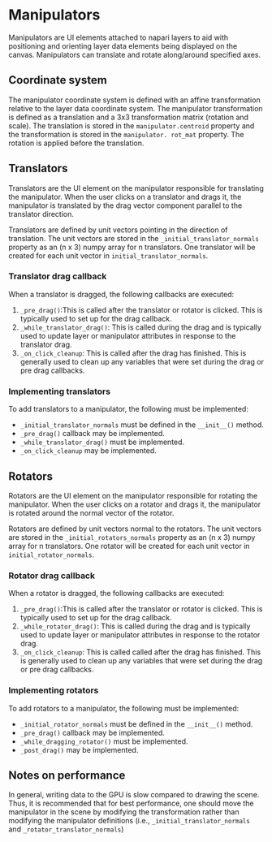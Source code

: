 # Manipulators

Manipulators are UI elements attached to napari layers to aid with positioning and orienting layer data elements 
being displayed on the canvas. Manipulators can translate and rotate along/around specified axes.

## Coordinate system
The manipulator coordinate system is defined with an affine transformation relative to the layer data coordinate system.
The manipulator transformation is defined as a translation and a 3x3 transformation matrix (rotation and scale). The 
translation is stored in the `manipulator.centroid` property and the transformation is stored in the `manipulator.
rot_mat` property. The rotation is applied before the translation. 

## Translators
Translators are the UI element on the manipulator responsible for translating the manipulator. When the user 
clicks on a translator and drags it, the manipulator is translated by the drag vector component parallel to the 
translator direction. 

Translators are defined by unit vectors pointing in the direction of translation. The unit vectors are stored in the 
`_initial_translator_normals` property as an (n x 3) numpy array for n translators. One translator will be created 
for each unit vector in `initial_translator_normals`.

### Translator drag callback
When a translator is dragged, the following callbacks are executed:

1. `_pre_drag()`:This is called after the translator or rotator is clicked. This is typically used to set up for the 
   drag callback.
2. `_while_translator_drag()`: This is called during the drag and is typically used to update layer or manipulator 
   attributes in response to the translator drag. 
3. `_on_click_cleanup`: This is called after the drag has finished. This is generally used to clean up any 
   variables that were set during the drag or pre drag callbacks.

### Implementing translators
To add translators to a manipulator, the following must be implemented:

- `_initial_translator_normals` must be defined in the `__init__()` method.
- `_pre_drag()` callback may be implemented.
- `_while_translator_drag()` must be implemented.
- `_on_click_cleanup` may be implemented.

## Rotators
Rotators are the UI element on the manipulator responsible for rotating the manipulator. When the user 
clicks on a rotator and drags it, the manipulator is rotated around the normal vector of the rotator.

Rotators are defined by unit vectors normal to the rotators. The unit vectors are stored in the 
`_initial_rotators_normals` property as an (n x 3) numpy array for n translators. One rotator will be created 
for each unit vector in `initial_rotator_normals`.

### Rotator drag callback
When a rotator is dragged, the following callbacks are executed:

1. `_pre_drag()`:This is called after the translator or rotator is clicked. This is typically used to set up for the 
   drag callback.
2. `_while_rotator_drag()`: This is called during the drag and is typically used to update layer or manipulator 
   attributes in response to the rotator drag. 
3. `_on_click_cleanup`: This is called called after the drag has finished. This is generally used to clean up any 
   variables that were set during the drag or pre drag callbacks.
   
### Implementing rotators
To add rotators to a manipulator, the following must be implemented:

- `_initial_rotator_normals` must be defined in the `__init__()` method.
- `_pre_drag()` callback may be implemented.
- `_while_dragging_rotator()` must be implemented.
- `_post_drag()` may be implemented.

## Notes on performance

In general, writing data to the GPU is slow compared to drawing the scene. Thus, it is recommended that for best 
performance, one should move the manipulator in the scene by modifying the transformation rather than modifying the 
manipulator definitions (i.e., `_initial_translator_normals` and `_rotator_translator_normals`)



